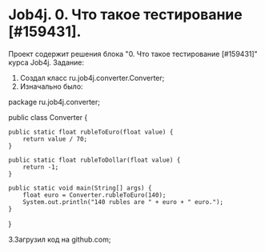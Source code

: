 # Job4j. 0. Что такое тестирование [#159431].
Проект содержит решения блока "0. Что такое тестирование [#159431]" курса Job4j.
Задание:
1. Создал класс ru.job4j.converter.Converter;
2. Изначально было:

package ru.job4j.converter;

public class Converter {

    public static float rubleToEuro(float value) {
        return value / 70;
    }

    public static float rubleToDollar(float value) {
        return -1;
    }

    public static void main(String[] args) {
        float euro = Converter.rubleToEuro(140);
        System.out.println("140 rubles are " + euro + " euro.");
    }
}

3.Загрузил код на github.com;
